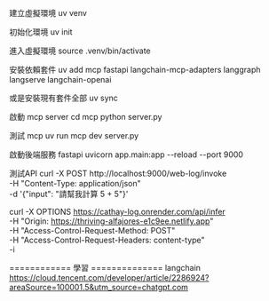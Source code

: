建立虛擬環境
uv venv

初始化環境
uv init

進入虛擬環境
source .venv/bin/activate

安裝依賴套件
uv add mcp fastapi langchain-mcp-adapters langgraph langserve langchain-openai

或是安裝現有套件全部
uv sync

啟動 mcp server
cd mcp
python server.py

測試 mcp
uv run mcp dev server.py

啟動後端服務 fastapi
uvicorn app.main:app --reload --port 9000



測試API
curl -X POST http://localhost:9000/web-log/invoke \
  -H "Content-Type: application/json" \
  -d '{"input": "請幫我計算 5 + 5"}'



 curl -X OPTIONS https://cathay-log.onrender.com/api/infer \
  -H "Origin: https://thriving-alfajores-e1c9ee.netlify.app" \
  -H "Access-Control-Request-Method: POST" \
  -H "Access-Control-Request-Headers: content-type" \
  -i







============ 學習 ==============
langchain 
https://cloud.tencent.com/developer/article/2286924?areaSource=100001.5&utm_source=chatgpt.com